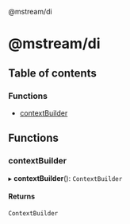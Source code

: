 @mstream/di

# @mstream/di

## Table of contents

### Functions

- [contextBuilder](README.md#contextbuilder)

## Functions

### contextBuilder

▸ **contextBuilder**(): `ContextBuilder`

#### Returns

`ContextBuilder`
